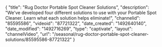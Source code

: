 {
    "title": "Rug Doctor Portable Spot Cleaner Solutions",
    "description": "We've developed four different solutions to use with your Portable Spot Cleaner. Learn what each solution helps eliminate!",
    "channelid": "85595586",
    "videoid": "87721322",
    "date_created": "1492640140",
    "date_modified": "1492716269",
    "type": "captivate",
    "layout": "channelVideo",
    "url": "\/seasonal\/rug-doctor-portable-spot-cleaner-solutions\/85595586-87721322"
}